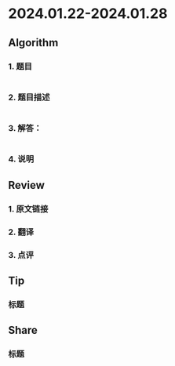 # 2024.01.22-2024.01.28

## Algorithm
### 1. 题目
```

```
### 2. 题目描述
```

```

### 3. 解答：
```

```
### 4. 说明

## Review
### 1. 原文链接


### 2. 翻译


### 3. 点评


## Tip
### 标题


## Share
### 标题
